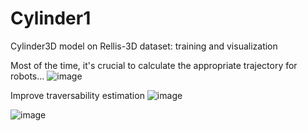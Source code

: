 # Cylinder1
Cylinder3D model on Rellis-3D dataset: training and visualization

Most of the time, it's crucial to calculate the appropriate trajectory for robots...
![image](https://github.com/nibafanfan/Cylinder1/assets/33424645/16dc4f6c-83ec-4ca6-823d-49063677ca9e)

Improve traversability estimation
![image](https://github.com/nibafanfan/Cylinder1/assets/33424645/2f5665ed-7638-47b9-b91a-7c773a2f9ef1)



![image](https://github.com/nibafanfan/Cylinder1/assets/33424645/5559415d-74c0-414c-8794-c1d00038d089)

